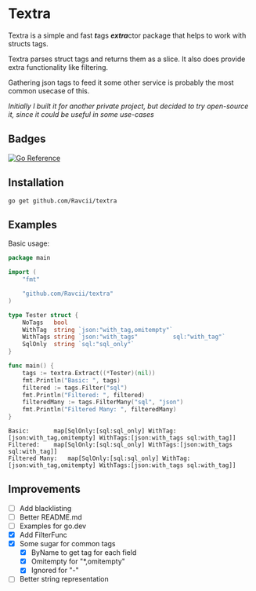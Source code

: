 # Textra

Textra is a simple and fast *****t*****ags *****extra*****ctor package that helps to work with structs tags.

Textra parses struct tags and returns them as a slice. It also does provide extra functionality like filtering.

Gathering json tags to feed it some other service is probably the most common usecase of this.

_Initially I built it for another private project, but decided to try open-source it, since it could be useful in some use-cases_

## Badges

[![Go Reference](https://pkg.go.dev/badge/github.com/Ravcii/textra.svg)](https://pkg.go.dev/github.com/Ravcii/textra)

## Installation

```shell
go get github.com/Ravcii/textra
```

## Examples

Basic usage:

```go
package main

import (
	"fmt"

	"github.com/Ravcii/textra"
)

type Tester struct {
	NoTags   bool
	WithTag  string `json:"with_tag,omitempty"`
	WithTags string `json:"with_tags"          sql:"with_tag"`
	SqlOnly  string `sql:"sql_only"`
}

func main() {
	tags := textra.Extract((*Tester)(nil))
	fmt.Println("Basic: ", tags)
	filtered := tags.Filter("sql")
	fmt.Println("Filtered: ", filtered)
	filteredMany := tags.FilterMany("sql", "json")
	fmt.Println("Filtered Many: ", filteredMany)
}

```

```
Basic: 		 map[SqlOnly:[sql:sql_only] WithTag:[json:with_tag,omitempty] WithTags:[json:with_tags sql:with_tag]]
Filtered: 	 map[SqlOnly:[sql:sql_only] WithTags:[json:with_tags sql:with_tag]]
Filtered Many: 	 map[SqlOnly:[sql:sql_only] WithTag:[json:with_tag,omitempty] WithTags:[json:with_tags sql:with_tag]]
```

## Improvements

- [ ] Add blacklisting
- [ ] Better README.md
- [ ] Examples for go.dev
- [X] Add FilterFunc
- [x] Some sugar for common tags
	- [x] ByName to get tag for each field
	- [x] Omitempty for "*,omitempty"
	- [x] Ignored for "-"
- [ ] Better string representation

